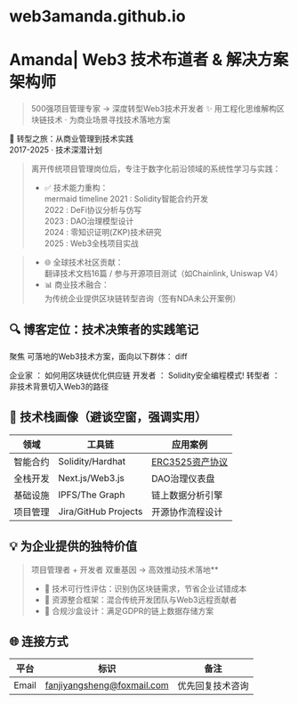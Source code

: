# web3amanda.github.io
# Amanda| Web3 技术布道者 & 解决方案架构师  
> 500强项目管理专家 → 深度转型Web3技术开发者 
> ✨ 用工程化思维解构区块链技术 · 为商业场景寻找技术落地方案  



 🚀 转型之旅：从商业管理到技术实践  
2017-2025 · 技术深潜计划
> 离开传统项目管理岗位后，专注于数字化前沿领域的系统性学习与实践：  
> - ✅ 技术能力重构：  
>   mermaid
>   timeline
>     2021 : Solidity智能合约开发  
>     2022 : DeFi协议分析与仿写  
>     2023 : DAO治理模型设计  
>     2024 : 零知识证明(ZKP)技术研究  
>     2025 : Web3全栈项目实战

> - 🌐 全球技术社区贡献：  
>   翻译技术文档16篇 / 参与开源项目测试（如Chainlink, Uniswap V4）  
> - 📊 商业技术融合：  
>   为传统企业提供区块链转型咨询（签有NDA未公开案例）  



## 🔍 博客定位：技术决策者的实践笔记  
聚焦 可落地的Web3技术方案，面向以下群体：
diff

企业家 ： 如何用区块链优化供应链
开发者 ： Solidity安全编程模式! 
转型者 ： 非技术背景切入Web3的路径




## 🧩 技术栈画像（避谈空窗，强调实用）  

| 领域           | 工具链                  | 应用案例                 |
|----------------|------------------------|------------------------|
| 智能合约   | Solidity/Hardhat       | [ERC3525资产协议](链接)  |
| 全栈开发   | Next.js/Web3.js        | DAO治理仪表盘           |
| 基础设施   | IPFS/The Graph         | 链上数据分析引擎        |
| 项目管理  | Jira/GitHub Projects   | 开源协作流程设计        |



## 💡 为企业提供的独特价值  
> 项目管理者 + 开发者 双重基因 → 高效推动技术落地**  
> - 🔗 技术可行性评估：识别伪区块链需求，节省企业试错成本  
> - 🧩 资源整合框架：混合传统开发团队与Web3远程贡献者  
> - 📜 合规沙盒设计：满足GDPR的链上数据存储方案  



## 🌐 连接方式  
| 平台        | 标识                  | 备注                     |
|-------------|-----------------------|--------------------------|
| Email   | fanjiyangsheng@foxmail.com  | 优先回复技术咨询         |
